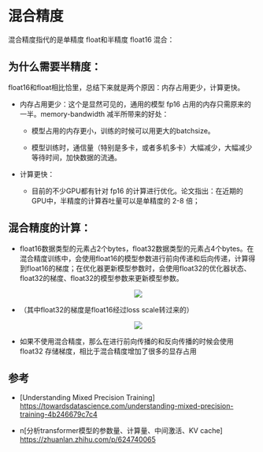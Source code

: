 # 混合精度


混合精度指代的是单精度 float和半精度 float16 混合：

## 为什么需要半精度：

float16和float相比恰里，总结下来就是两个原因：内存占用更少，计算更快。

* 内存占用更少：这个是显然可见的，通用的模型 fp16 占用的内存只需原来的一半。memory-bandwidth 减半所带来的好处：

    * 模型占用的内存更小，训练的时候可以用更大的batchsize。
    
    * 模型训练时，通信量（特别是多卡，或者多机多卡）大幅减少，大幅减少等待时间，加快数据的流通。

* 计算更快：
    
    * 目前的不少GPU都有针对 fp16 的计算进行优化。论文指出：在近期的GPU中，半精度的计算吞吐量可以是单精度的 2-8 倍；



## 混合精度的计算：

* float16数据类型的元素占2个bytes，float32数据类型的元素占4个bytes。在混合精度训练中，会使用float16的模型参数进行前向传递和后向传递，计算得到float16的梯度；在优化器更新模型参数时，会使用float32的优化器状态、float32的梯度、float32的模型参数来更新模型参数。


    <div align=center><image src= "./static/1_htZ4PF2fZ0ttJ5HdsIaAbQ.webp" ></image><div>

* （其中float32的梯度是float16经过loss scale转过来的）

    <div align=center><image src= "./static/Snipaste_2023-09-18_17-25-50.png" ></image><div>

* 如果不使用混合精度，那么在进行前向传播的和反向传播的时候会使用 float32 存储梯度，相比于混合精度增加了很多的显存占用




## 参考

* [Understanding Mixed Precision Training] https://towardsdatascience.com/understanding-mixed-precision-training-4b246679c7c4

* n[分析transformer模型的参数量、计算量、中间激活、KV cache] https://zhuanlan.zhihu.com/p/624740065